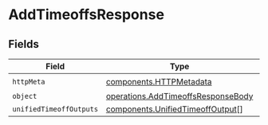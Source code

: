 # AddTimeoffsResponse


## Fields

| Field                                                                                    | Type                                                                                     | Required                                                                                 | Description                                                                              |
| ---------------------------------------------------------------------------------------- | ---------------------------------------------------------------------------------------- | ---------------------------------------------------------------------------------------- | ---------------------------------------------------------------------------------------- |
| `httpMeta`                                                                               | [components.HTTPMetadata](../../models/components/httpmetadata.md)                       | :heavy_check_mark:                                                                       | N/A                                                                                      |
| `object`                                                                                 | [operations.AddTimeoffsResponseBody](../../models/operations/addtimeoffsresponsebody.md) | :heavy_minus_sign:                                                                       | N/A                                                                                      |
| `unifiedTimeoffOutputs`                                                                  | [components.UnifiedTimeoffOutput](../../models/components/unifiedtimeoffoutput.md)[]     | :heavy_minus_sign:                                                                       | N/A                                                                                      |